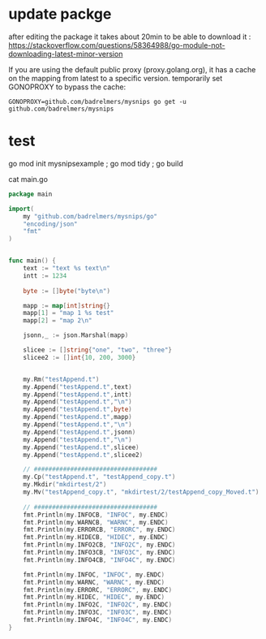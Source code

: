 # update packge
after editing the package it takes about 20min to be able to download it : https://stackoverflow.com/questions/58364988/go-module-not-downloading-latest-minor-version

If you are using the default public proxy (proxy.golang.org), it has a cache on the mapping from latest to a specific version.
temporarily set GONOPROXY to bypass the cache:
```
GONOPROXY=github.com/badrelmers/mysnips go get -u github.com/badrelmers/mysnips
```

# test
go mod init mysnipsexample ; go mod tidy ; go build 

cat main.go 
```go
package main

import(
    my "github.com/badrelmers/mysnips/go"
    "encoding/json"
    "fmt"
)


func main() {
    text := "text %s text\n"
    intt := 1234
    
    byte := []byte("byte\n")

    mapp := map[int]string{}
    mapp[1] = "map 1 %s test"
    mapp[2] = "map 2\n"

    jsonn,_ := json.Marshal(mapp)

    slicee := []string{"one", "two", "three"}
    slicee2 := []int{10, 200, 3000}


    my.Rm("testAppend.t")
    my.Append("testAppend.t",text)
    my.Append("testAppend.t",intt)
    my.Append("testAppend.t","\n")
    my.Append("testAppend.t",byte)
    my.Append("testAppend.t",mapp)
    my.Append("testAppend.t","\n")
    my.Append("testAppend.t",jsonn)
    my.Append("testAppend.t","\n")
    my.Append("testAppend.t",slicee)
    my.Append("testAppend.t",slicee2)

    // ##################################
    my.Cp("testAppend.t", "testAppend_copy.t")
    my.Mkdir("mkdirtest/2")
    my.Mv("testAppend_copy.t", "mkdirtest/2/testAppend_copy_Moved.t")
    
    // ##################################
    fmt.Println(my.INFOCB, "INFOC", my.ENDC)
    fmt.Println(my.WARNCB, "WARNC", my.ENDC)
    fmt.Println(my.ERRORCB, "ERRORC", my.ENDC)
    fmt.Println(my.HIDECB, "HIDEC", my.ENDC)
    fmt.Println(my.INFO2CB, "INFO2C", my.ENDC)
    fmt.Println(my.INFO3CB, "INFO3C", my.ENDC)
    fmt.Println(my.INFO4CB, "INFO4C", my.ENDC)

    fmt.Println(my.INFOC, "INFOC", my.ENDC)
    fmt.Println(my.WARNC, "WARNC", my.ENDC)
    fmt.Println(my.ERRORC, "ERRORC", my.ENDC)
    fmt.Println(my.HIDEC, "HIDEC", my.ENDC)
    fmt.Println(my.INFO2C, "INFO2C", my.ENDC)
    fmt.Println(my.INFO3C, "INFO3C", my.ENDC)
    fmt.Println(my.INFO4C, "INFO4C", my.ENDC)
}

```
